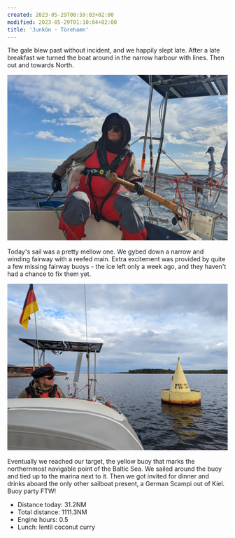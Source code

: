 ```yaml
---
created: 2023-05-29T00:59:03+02:00
modified: 2023-05-29T01:10:04+02:00
title: 'Junkön - Törehamn'
---
```


The gale blew past without incident, and we happily slept late. After a late breakfast we turned the boat around in the narrow harbour with lines. Then out and towards North.

![Image](../2023/6f9b93cd6e5ae66639d7f02fc78ab526.jpg) 

Today's sail was a pretty mellow one. We gybed down a narrow and winding fairway with a reefed main. Extra excitement was provided by quite a few missing fairway buoys - the ice left only a week ago, and they haven't had a chance to fix them yet.

![Image](../2023/6608014d15c7c8a38d11d145e900bfc2.jpg) 

Eventually we reached our target, the yellow buoy that marks the northernmost navigable point of the Baltic Sea. We sailed around the buoy and tied up to the marina next to it. Then we got invited for dinner and drinks aboard the only other sailboat present, a German Scampi out of Kiel. Buoy party FTW!

* Distance today: 31.2NM
* Total distance: 1111.3NM
* Engine hours: 0.5
* Lunch: lentil coconut curry
